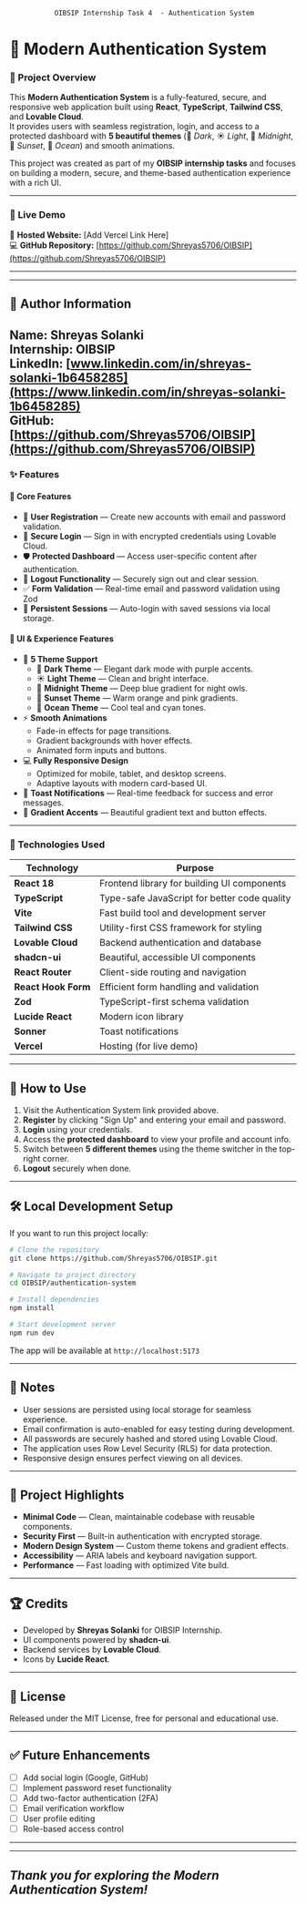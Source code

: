               OIBSIP Internship Task 4  - Authentication System



# 🔐 Modern Authentication System

### 🌟 Project Overview
This **Modern Authentication System** is a fully-featured, secure, and responsive web application built using **React**, **TypeScript**, **Tailwind CSS**, and **Lovable Cloud**.  
It provides users with seamless registration, login, and access to a protected dashboard with **5 beautiful themes** (🌙 *Dark*, ☀️ *Light*, 🌌 *Midnight*, 🌅 *Sunset*, 🌊 *Ocean*) and smooth animations.

This project was created as part of my **OIBSIP internship tasks** and focuses on building a modern, secure, and theme-based authentication experience with a rich UI.

---

### 🚀 Live Demo
🔗 **Hosted Website:** [Add Vercel Link Here]  
💻 **GitHub Repository:** [https://github.com/Shreyas5706/OIBSIP](https://github.com/Shreyas5706/OIBSIP)

---
---
## 👤 Author Information
**Name:** Shreyas Solanki  
**Internship:** OIBSIP  
**LinkedIn:** [www.linkedin.com/in/shreyas-solanki-1b6458285](https://www.linkedin.com/in/shreyas-solanki-1b6458285)  
**GitHub:** [https://github.com/Shreyas5706/OIBSIP](https://github.com/Shreyas5706/OIBSIP)
---

### ✨ Features

#### 🧩 Core Features
- 📝 **User Registration** — Create new accounts with email and password validation.  
- 🔑 **Secure Login** — Sign in with encrypted credentials using Lovable Cloud.  
- 🛡️ **Protected Dashboard** — Access user-specific content after authentication.  
- 🚪 **Logout Functionality** — Securely sign out and clear session.  
- ✅ **Form Validation** — Real-time email and password validation using Zod   
- 💾 **Persistent Sessions** — Auto-login with saved sessions via local storage.  

#### 🎨 UI & Experience Features
- 🌈 **5 Theme Support**
  - 🌙 **Dark Theme** — Elegant dark mode with purple accents.
  - ☀️ **Light Theme** — Clean and bright interface.
  - 🌌 **Midnight Theme** — Deep blue gradient for night owls.
  - 🌅 **Sunset Theme** — Warm orange and pink gradients.
  - 🌊 **Ocean Theme** — Cool teal and cyan tones.
- ⚡ **Smooth Animations**
  - Fade-in effects for page transitions.
  - Gradient backgrounds with hover effects.
  - Animated form inputs and buttons.
- 💻 **Fully Responsive Design**
  - Optimized for mobile, tablet, and desktop screens.
  - Adaptive layouts with modern card-based UI.
- 🎯 **Toast Notifications** — Real-time feedback for success and error messages.
- 🎨 **Gradient Accents** — Beautiful gradient text and button effects.

---

### 🧠 Technologies Used
| Technology | Purpose |
|-------------|----------|
| **React 18** | Frontend library for building UI components |
| **TypeScript** | Type-safe JavaScript for better code quality |
| **Vite** | Fast build tool and development server |
| **Tailwind CSS** | Utility-first CSS framework for styling |
| **Lovable Cloud** | Backend authentication and database |
| **shadcn-ui** | Beautiful, accessible UI components |
| **React Router** | Client-side routing and navigation |
| **React Hook Form** | Efficient form handling and validation |
| **Zod** | TypeScript-first schema validation |
| **Lucide React** | Modern icon library |
| **Sonner** | Toast notifications |
| **Vercel** | Hosting (for live demo) |

---
## 📑 How to Use
1. Visit the Authentication System link provided above.
2. **Register** by clicking "Sign Up" and entering your email and password.
3. **Login** using your credentials.
4. Access the **protected dashboard** to view your profile and account info.
5. Switch between **5 different themes** using the theme switcher in the top-right corner.
6. **Logout** securely when done.

---

## 🛠️ Local Development Setup
If you want to run this project locally:

```bash
# Clone the repository
git clone https://github.com/Shreyas5706/OIBSIP.git

# Navigate to project directory
cd OIBSIP/authentication-system

# Install dependencies
npm install

# Start development server
npm run dev
```

The app will be available at `http://localhost:5173`

---

## 📌 Notes
- User sessions are persisted using local storage for seamless experience.
- Email confirmation is auto-enabled for easy testing during development.
- All passwords are securely hashed and stored using Lovable Cloud.
- The application uses Row Level Security (RLS) for data protection.
- Responsive design ensures perfect viewing on all devices.

---

## 🎯 Project Highlights
- **Minimal Code** — Clean, maintainable codebase with reusable components.
- **Security First** — Built-in authentication with encrypted storage.
- **Modern Design System** — Custom theme tokens and gradient effects.
- **Accessibility** — ARIA labels and keyboard navigation support.
- **Performance** — Fast loading with optimized Vite build.

---

## 🏆 Credits
- Developed by **Shreyas Solanki** for OIBSIP Internship.
- UI components powered by **shadcn-ui**.
- Backend services by **Lovable Cloud**.
- Icons by **Lucide React**.

---

## 📄 License
Released under the MIT License, free for personal and educational use.

---

## ✅ Future Enhancements
- [ ] Add social login (Google, GitHub)
- [ ] Implement password reset functionality
- [ ] Add two-factor authentication (2FA)
- [ ] Email verification workflow
- [ ] User profile editing
- [ ] Role-based access control

---

-------------
*Thank you for exploring the Modern Authentication System!*
-------------
